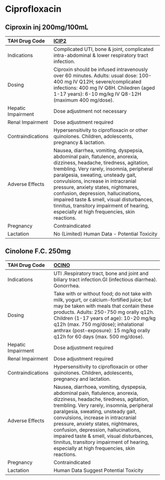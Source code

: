 # Ciprofloxacin

## Ciproxin inj 200mg/100mL

| TAH Drug Code      | [ICIP2](https://www.tahsda.org.tw/drugs/hissearch.php?drug_code=ICIP2)                                                                                                                                                                                                                                                                                                                                                                                                |
|:-------------------|:----------------------------------------------------------------------------------------------------------------------------------------------------------------------------------------------------------------------------------------------------------------------------------------------------------------------------------------------------------------------------------------------------------------------------------------------------------------------|
| Indications        | Complicated UTI, bone & joint, complicated intra-abdominal & lower respiratory tract infection.                                                                                                                                                                                                                                                                                                                                                                       |
| Dosing             | Ciproxin should be infused intravenously over 60 minutes. Adults: usual dose: 100-400 mg IV Q12H; severe/complicated infections: 400 mg IV Q8H. Chiledren (aged 1-17 years): 6-10 mg/kg IV Q8-12H (maximum 400 mg/dose).                                                                                                                                                                                                                                              |
| Hepatic Impairment | Dose adjustment not necessary                                                                                                                                                                                                                                                                                                                                                                                                                                         |
| Renal Impairment   | Dose adjustment required                                                                                                                                                                                                                                                                                                                                                                                                                                              |
| Contraindications  | Hypersensitivity to ciprofloxacin or other quinolones. Children, adolescents, pregnancy & lactation.                                                                                                                                                                                                                                                                                                                                                                  |
| Adverse Effects    | Nausea, diarrhea, vomiting, dyspepsia, abdominal pain, flatulence, anorexia, dizziness, headache, tiredness, agitation, trembling. Very rarely, insomnia, peripheral paralgesia, sweating, unsteady gait, convulsions, increase in intracranial pressure, anxiety states, nightmares, confusion, depression, hallucinations, impaired taste & smell, visual disturbances, tinnitus, transitory impairment of hearing, especially at high frequencies, skin reactions. |
| Pregnancy          | Contraindicated                                                                                                                                                                                                                                                                                                                                                                                                                                                       |
| Lactation          | No (Limited) Human Data - Potential Toxicity                                                                                                                                                                                                                                                                                                                                                                                                                          |

## Cinolone F.C. 250mg

| TAH Drug Code      | [OCINO](https://www.tahsda.org.tw/drugs/hissearch.php?drug_code=OCINO)                                                                                                                                                                                                                                                                                                                                                                                                 |
|:-------------------|:-----------------------------------------------------------------------------------------------------------------------------------------------------------------------------------------------------------------------------------------------------------------------------------------------------------------------------------------------------------------------------------------------------------------------------------------------------------------------|
| Indications        | UTI .Respiratory tract, bone and joint and biliary tract infection.GI (infectious diarrhea). Gonorrhea.                                                                                                                                                                                                                                                                                                                                                                |
| Dosing             | Take with or without food; do not take with milk, yogurt, or calcium-fortified juice; but may be taken with meals that contain these products. Adults: 250-750 mg orally q12h. Children (1-17 years of age): 10-20 mg/kg q12h (max. 750 mg/dose); inhalational anthrax (post-exposure): 15 mg/kg orally q12h for 60 days (max. 500 mg/dose).                                                                                                                           |
| Hepatic Impairment | Dose adjustment required                                                                                                                                                                                                                                                                                                                                                                                                                                               |
| Renal Impairment   | Dose adjustment required                                                                                                                                                                                                                                                                                                                                                                                                                                               |
| Contraindications  | Hypersensitivity to ciprofloxacin or other quinolones. Children, adolescents, pregnancy and lactation.                                                                                                                                                                                                                                                                                                                                                                 |
| Adverse Effects    | Nausea, diarrhoea, vomiting, dyspepsia, abdominal pain, flatulence, anorexia, dizziness, headache, tiredness, agitation, trembling. Very rarely, insomnia, peripheral paralgesia, sweating, unsteady gait, convulsions, increase in intracranial pressure, anxiety states, nightmares, confusion, depression, hallucinations, impaired taste & smell, visual disturbances, tinnitus, transitory impairment of hearing, especially at high frequencies, skin reactions. |
| Pregnancy          | Contraindicated                                                                                                                                                                                                                                                                                                                                                                                                                                                        |
| Lactation          | Human Data Suggest Potential Toxicity                                                                                                                                                                                                                                                                                                                                                                                                                                  |

